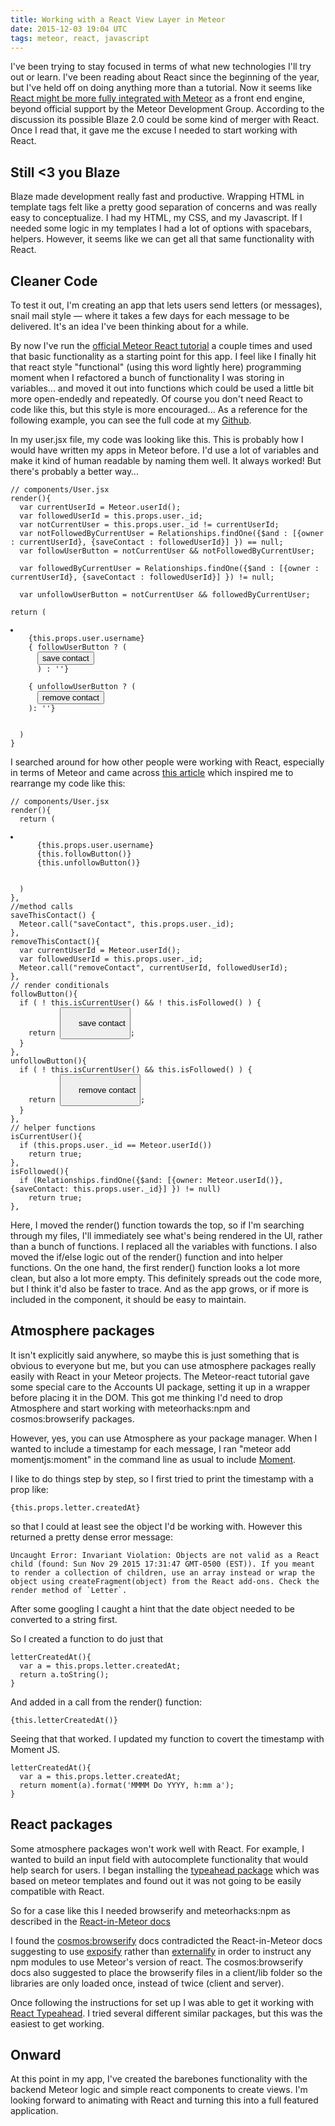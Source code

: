 ```yaml
---
title: Working with a React View Layer in Meteor
date: 2015-12-03 19:04 UTC
tags: meteor, react, javascript
---
```


I've been trying to stay focused in terms of what new technologies I'll try out or learn. I've been reading about React since the beginning of the year, but I've held off on doing anything more than a tutorial. Now it seems like [React might be more fully integrated with Meteor](https://forums.meteor.com/t/next-steps-on-blaze-and-the-view-layer/13561) as a front end engine, beyond official support by the Meteor Development Group. According to the discussion its possible Blaze 2.0 could be some kind of merger with React. Once I read that, it gave me the excuse I needed to start working with React.

## Still <3 you Blaze

Blaze made development really fast and productive. Wrapping HTML in template tags felt like a pretty good separation of concerns and was really easy to conceptualize. I had my HTML, my CSS, and my Javascript. If I needed some logic in my templates I had a lot of options with spacebars, helpers. However, it seems like we can get all that same functionality with React.

## Cleaner Code

To test it out, I'm creating an app that lets users send letters (or messages), snail mail style — where it takes a few days for each message to be delivered. It's an idea I've been thinking about for a while.

By now I've run the [official Meteor React tutorial](https://www.meteor.com/tutorials/react/creating-an-app) a couple times and used that basic functionality as a starting point for this app. I feel like I finally hit that react style "functional" (using this word lightly here) programming moment when I refactored a bunch of functionality I was storing in variables... and moved it out into functions which could be used a little bit more open-endedly and repeatedly. Of course you don't need React to code like this, but this style is more encouraged... As a reference for the following example, you can see the full code at my [Github](https://github.com/austinsamsel/snail).

In my user.jsx file, my code was looking like this. This is probably how I would have written my apps in Meteor before. I'd use a lot of variables and make it kind of human readable by naming them well. It always worked! But there's probably a better way…

<pre><code class="language-javascript">// components/User.jsx
render(){
  var currentUserId = Meteor.userId();
  var followedUserId = this.props.user._id;
  var notCurrentUser = this.props.user._id != currentUserId;
  var notFollowedByCurrentUser = Relationships.findOne({$and : [{owner : currentUserId}, {saveContact : followedUserId}] }) == null;
  var followUserButton = notCurrentUser && notFollowedByCurrentUser;

  var followedByCurrentUser = Relationships.findOne({$and : [{owner : currentUserId}, {saveContact : followedUserId}] }) != null;

  var unfollowUserButton = notCurrentUser && followedByCurrentUser;

return (
  <li>
    {this.props.user.username}
    { followUserButton ? (
      <button className="save" onClick={this.saveThisContact}>save contact</button>
      ) : ''}

    { unfollowUserButton ? (
      <button className="remove" onClick={this.removeThisContact}>remove contact</button>
    ): ''}
  </li>
  )
}</code></pre>

I searched around for how other people were working with React, especially in terms of Meteor and came across [this article](http://blog.differential.com/react-for-meteor-developers/) which inspired me to rearrange my code like this:

<pre><code class="language-javascript">// components/User.jsx
render(){
  return (
    <li>
      {this.props.user.username}
      {this.followButton()}
      {this.unfollowButton()}
    </li>
  )
},
//method calls
saveThisContact() {
  Meteor.call("saveContact", this.props.user._id);
},
removeThisContact(){
  var currentUserId = Meteor.userId();
  var followedUserId = this.props.user._id;
  Meteor.call("removeContact", currentUserId, followedUserId);
},
// render conditionals
followButton(){
  if ( ! this.isCurrentUser() && ! this.isFollowed() ) {
    return <button
      className="save"
      onClick={this.saveThisContact}>
      save contact
    </button>;
  }
},
unfollowButton(){
  if ( ! this.isCurrentUser() && this.isFollowed() ) {
    return <button
      className="remove"
      onClick={this.removeThisContact}>
      remove contact
    </button>;
  }
},
// helper functions
isCurrentUser(){
  if (this.props.user._id == Meteor.userId())
    return true;
},
isFollowed(){
  if (Relationships.findOne({$and: [{owner: Meteor.userId()}, {saveContact: this.props.user._id}] }) != null)
    return true;
},</code></pre>

Here, I moved the render() function towards the top, so if I'm searching through my files, I'll immediately see what's being rendered in the UI, rather than a bunch of functions. I replaced all the variables with functions. I also moved the if/else logic out of the render() function and into helper functions. On the one hand, the first render() function looks a lot more clean, but also a lot more empty. This definitely spreads out the code more, but I think it'd also be faster to trace. And as the app grows, or if more is included in the component, it should be easy to maintain.

## Atmosphere packages

It isn't explicitly said anywhere, so maybe this is just something that is obvious to everyone but me, but you can use atmosphere packages really easily with React in your Meteor projects. The Meteor-react tutorial gave some special care to the Accounts UI package, setting it up in a wrapper before placing it in the DOM. This got me thinking I'd need to drop Atmosphere and start working with meteorhacks:npm and cosmos:browserify packages.

However, yes, you can use Atmosphere as your package manager. When I wanted to include a timestamp for each message, I ran "meteor add momentjs:moment" in the command line as usual to include [Moment](http://momentjs.com/).

I like to do things step by step, so I first tried to print the timestamp with a prop like:

<pre><code class="language-javascript">{this.props.letter.createdAt}</code></pre>

so that I could at least see the object I'd be working with. However this returned a pretty dense error message:

<pre><code>Uncaught Error: Invariant Violation: Objects are not valid as a React child (found: Sun Nov 29 2015 17:31:47 GMT-0500 (EST)). If you meant to render a collection of children, use an array instead or wrap the object using createFragment(object) from the React add-ons. Check the render method of `Letter`.</code></pre>

After some googling I caught a hint that the date object needed to be converted to a string first.

So I created a function to do just that

<pre><code class="language-javascript">letterCreatedAt(){
  var a = this.props.letter.createdAt;
  return a.toString();
}</code></pre>

And added in a call from the render() function:

<pre><code class="language-javascript">{this.letterCreatedAt()}</code></pre>

Seeing that that worked. I updated my function to covert the timestamp with Moment JS.

<pre><code class="language-javascript">letterCreatedAt(){
  var a = this.props.letter.createdAt;
  return moment(a).format('MMMM Do YYYY, h:mm a');
}</code></pre>

## React packages

Some atmosphere packages won't work well with React. For example, I wanted to build an input field with autocomplete functionality that would help search for users. I began installing the [typeahead package](https://github.com/sergeyt/meteor-typeahead/) which was based on meteor templates and found out it was not going to be easily compatible with React.

So for a case like this I needed browserify and meteorhacks:npm as described in the [React-in-Meteor docs](http://react-in-meteor.readthedocs.org/en/latest/client-npm/)

I found the [cosmos:browserify](https://github.com/elidoran/cosmos-browserify) docs contradicted the React-in-Meteor docs suggesting to use [exposify](https://www.npmjs.com/package/browserify-exposify) rather than [externalify](https://www.npmjs.com/package/externalify) in order to instruct any npm modules to use Meteor's version of react. The cosmos:browserify docs also suggested to place the browserify files in a client/lib folder so the libraries are only loaded once, instead of twice (client and server).

Once following the instructions for set up I was able to get it working with [React Typeahead](https://www.npmjs.com/package/react-typeahead). I tried several different similar packages, but this was the easiest to get working.


## Onward

At this point in my app, I've created the barebones functionality with the backend Meteor logic and simple react components to create views. I'm looking forward to animating with React and turning this into a full featured application.
